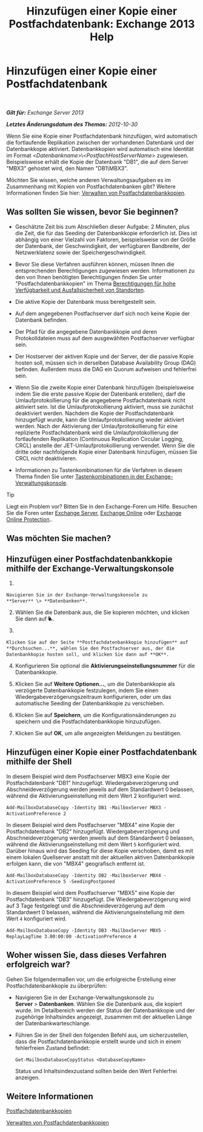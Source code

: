 ﻿---
title: 'Hinzufügen einer Kopie einer Postfachdatenbank: Exchange 2013 Help'
TOCTitle: Hinzufügen einer Kopie einer Postfachdatenbank
ms:assetid: 784bf48f-8af5-422c-a63f-2f01fc0cf151
ms:mtpsurl: https://technet.microsoft.com/de-de/library/Dd298080(v=EXCHG.150)
ms:contentKeyID: 50476046
ms.date: 05/22/2018
mtps_version: v=EXCHG.150
ms.translationtype: MT
---

# Hinzufügen einer Kopie einer Postfachdatenbank

 

_**Gilt für:** Exchange Server 2013_

_**Letztes Änderungsdatum des Themas:** 2012-10-30_

Wenn Sie eine Kopie einer Postfachdatenbank hinzufügen, wird automatisch die fortlaufende Replikation zwischen der vorhandenen Datenbank und der Datenbankkopie aktiviert. Datenbankkopien wird automatisch eine Identität im Format \<*Datenbankname*\>\\\<*PostfachHostServerName*\> zugewiesen. Beispielsweise erhält die Kopie der Datenbank "DB1", die auf dem Server "MBX3" gehostet wird, den Namen "DB1\\MBX3".

Möchten Sie wissen, welche anderen Verwaltungsaufgaben es im Zusammenhang mit Kopien von Postfachdatenbanken gibt? Weitere Informationen finden Sie hier: [Verwalten von Postfachdatenbankkopien](managing-mailbox-database-copies-exchange-2013-help.md).

## Was sollten Sie wissen, bevor Sie beginnen?

  - Geschätzte Zeit bis zum Abschließen dieser Aufgabe: 2 Minuten, plus die Zeit, die für das Seeding der Datenbankkopie erforderlich ist. Dies ist abhängig von einer Vielzahl von Faktoren, beispielsweise von der Größe der Datenbank, der Geschwindigkeit, der verfügbaren Bandbreite, der Netzwerklatenz sowie der Speichergeschwindigkeit.

  - Bevor Sie diese Verfahren ausführen können, müssen Ihnen die entsprechenden Berechtigungen zugewiesen werden. Informationen zu den von Ihnen benötigten Berechtigungen finden Sie unter "Postfachdatenbankkopien" im Thema [Berechtigungen für hohe Verfügbarkeit und Ausfallsicherheit von Standorten](high-availability-and-site-resilience-permissions-exchange-2013-help.md).

  - Die aktive Kopie der Datenbank muss bereitgestellt sein.

  - Auf dem angegebenen Postfachserver darf sich noch keine Kopie der Datenbank befinden.

  - Der Pfad für die angegebene Datenbankkopie und deren Protokolldateien muss auf dem ausgewählten Postfachserver verfügbar sein.

  - Der Hostserver der aktiven Kopie und der Server, der die passive Kopie hosten soll, müssen sich in derselben Database Availability Group (DAG) befinden. Außerdem muss die DAG ein Quorum aufweisen und fehlerfrei sein.

  - Wenn Sie die zweite Kopie einer Datenbank hinzufügen (beispielsweise indem Sie die erste passive Kopie der Datenbank erstellen), darf die Umlaufprotokollierung für die angegebene Postfachdatenbank nicht aktiviert sein. Ist die Umlaufprotokollierung aktiviert, muss sie zunächst deaktiviert werden. Nachdem die Kopie der Postfachdatenbank hinzugefügt wurde, kann die Umlaufprotokollierung wieder aktiviert werden. Nach der Aktivierung der Umlaufprotokollierung für eine replizierte Postfachdatenbank wird die Umlaufprotokollierung der fortlaufenden Replikation (Continuous Replication Circular Logging, CRCL) anstelle der JET-Umlaufprotokollierung verwendet. Wenn Sie die dritte oder nachfolgende Kopie einer Datenbank hinzufügen, müssen Sie CRCL nicht deaktivieren.

  - Informationen zu Tastenkombinationen für die Verfahren in diesem Thema finden Sie unter [Tastenkombinationen in der Exchange-Verwaltungskonsole](keyboard-shortcuts-in-the-exchange-admin-center-exchange-online-protection-help.md).


> [!TIP]
> Liegt ein Problem vor? Bitten Sie in den Exchange-Foren um Hilfe. Besuchen Sie die Foren unter <A href="https://go.microsoft.com/fwlink/p/?linkid=60612">Exchange Server</A>, <A href="https://go.microsoft.com/fwlink/p/?linkid=267542">Exchange Online</A> oder <A href="https://go.microsoft.com/fwlink/p/?linkid=285351">Exchange Online Protection</A>..



## Was möchten Sie machen?

## Hinzufügen einer Postfachdatenbankkopie mithilfe der Exchange-Verwaltungskonsole

1.  
    
    Navigieren Sie in der Exchange-Verwaltungskonsole zu **Server** \> **Datenbanken**.

2.  Wählen Sie die Datenbank aus, die Sie kopieren möchten, und klicken Sie dann auf ![Hinzufügen von Datenbankkopien](images/Dd298080.435c15ff-abf2-4de8-b280-f053db1afa13(EXCHG.150).gif "Hinzufügen von Datenbankkopien").

3.  
    
    Klicken Sie auf der Seite **Postfachdatenbankkopie hinzufügen** auf **Durchsuchen...**, wählen Sie den Postfachserver aus, der die Datenbankkopie hosten soll, und klicken Sie dann auf **OK**.

4.  Konfigurieren Sie optional die **Aktivierungseinstellungsnummer** für die Datenbankkopie.

5.  Klicken Sie auf **Weitere Optionen…**, um die Datenbankkopie als verzögerte Datenbankkopie festzulegen, indem Sie einen Wiedergabeverzögerungszeitraum konfigurieren, oder um das automatische Seeding der Datenbankkopie zu verschieben.

6.  Klicken Sie auf **Speichern**, um die Konfigurationsänderungen zu speichern und die Postfachdatenbankkopie hinzuzufügen.

7.  Klicken Sie auf **OK**, um alle angezeigten Meldungen zu bestätigen.

## Hinzufügen einer Kopie einer Postfachdatenbank mithilfe der Shell

In diesem Beispiel wird dem Postfachserver MBX3 eine Kopie der Postfachdatenbank "DB1" hinzugefügt. Wiedergabeverzögerung und Abschneideverzögerung werden jeweils auf dem Standardwert 0 belassen, während die Aktivierungseinstellung mit dem Wert 2 konfiguriert wird.

    Add-MailboxDatabaseCopy -Identity DB1 -MailboxServer MBX3 -ActivationPreference 2

In diesem Beispiel wird dem Postfachserver "MBX4" eine Kopie der Postfachdatenbank "DB2" hinzugefügt. Wiedergabeverzögerung und Abschneideverzögerung werden jeweils auf dem Standardwert 0 belassen, während die Aktivierungseinstellung mit dem Wert `5` konfiguriert wird. Darüber hinaus wird das Seeding für diese Kopie verschoben, damit es mit einem lokalen Quellserver anstatt mit der aktuellen aktiven Datenbankkopie erfolgen kann, die von "MBX4" geografisch entfernt ist.

    Add-MailboxDatabaseCopy -Identity DB2 -MailboxServer MBX4 -ActivationPreference 5 -SeedingPostponed

In diesem Beispiel wird dem Postfachserver "MBX5" eine Kopie der Postfachdatenbank "DB3" hinzugefügt. Die Wiedergabeverzögerung wird auf 3 Tage festgelegt und die Abschneideverzögerung auf dem Standardwert 0 belassen, während die Aktivierungseinstellung mit dem Wert `4` konfiguriert wird.

    Add-MailboxDatabaseCopy -Identity DB3 -MailboxServer MBX5 -ReplayLagTime 3.00:00:00 -ActivationPreference 4

## Woher wissen Sie, dass dieses Verfahren erfolgreich war?

Gehen Sie folgendermaßen vor, um die erfolgreiche Erstellung einer Postfachdatenbankkopie zu überprüfen:

  - Navigieren Sie in der Exchange-Verwaltungskonsole zu **Server** \> **Datenbanken**. Wählen Sie die Datenbank aus, die kopiert wurde. Im Detailbereich werden der Status der Datenbankkopie und der zugehörige Inhaltsindex angezeigt, zusammen mit der aktuellen Länge der Datenbankwarteschlange.

  - Führen Sie in der Shell den folgenden Befehl aus, um sicherzustellen, dass die Postfachdatenbankkopie erstellt wurde und sich in einem fehlerfreien Zustand befindet:
    
        Get-MailboxDatabaseCopyStatus <DatabaseCopyName>
    
    Status und Inhaltsindexzustand sollten beide den Wert Fehlerfrei anzeigen.

## Weitere Informationen

[Postfachdatenbankkopien](mailbox-database-copies-exchange-2013-help.md)

[Verwalten von Postfachdatenbankkopien](managing-mailbox-database-copies-exchange-2013-help.md)

